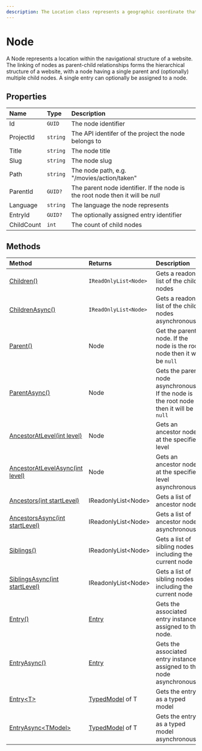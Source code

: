 ```yaml
---
description: The Location class represents a geographic coordinate that specifies the position of a point on the Earth's surface.
---
```


# Node

A Node represents a location within the navigational structure of a website. The linking of nodes as parent-child relationships forms the hierarchical structure of a website, with a node having a single parent and (optionally) multiple child nodes. A single entry can optionally be assigned to a node.

## Properties

| Name | Type | Description |
| :--- | :--- | :---------- |
| Id | `GUID` | The node identifier |
| ProjectId | `string` | The API identifer of the project the node belongs to |
| Title | `string` | The node title |
| Slug | `string` | The node slug |
| Path | `string` | The node path, e.g. "/movies/action/taken" |
| ParentId | `GUID?` | The parent node identifier. If the node is the root node then it will be _null_ |
| Language | `string` | The language the node represents |
| EntryId | `GUID?` | The optionally assigned entry identifier |
| ChildCount | `int` | The count of child nodes |

## Methods

| Method | Returns | Description |
| :----- | :------ | :-----------|
| [Children()](/model/node-methods.md#children) | `IReadOnlyList<Node>`| Gets a readonly list of the child nodes |
| [ChildrenAsync()](/model/node-methods.md#childrenasync) | `IReadOnlyList<Node>`| Gets a readonly list of the child nodes asynchronously |
| [Parent()](/model/node-methods.md#parent) | Node | Get the parent node. If the node is the root node then it will be `null` |
| [ParentAsync()](/model/node-methods.md#parentasync) | Node | Gets the parent node asynchronously. If the node is the root node then it will be `null` |
| [AncestorAtLevel(int level)](/model/node-methods.md#ancestoratlevel) | Node | Gets an ancestor node at the specified level
| [AncestorAtLevelAsync(int level)](/model/node-methods.md#ancestoratlevelasync) | Node | Gets an ancestor node at the specified level asynchronously |
| [Ancestors(int startLevel)](/model/node-methods.md#ancestors) | IReadonlyList&lt;Node&gt; | Gets a list of ancestor nodes |
| [AncestorsAsync(int startLevel)](/model/node-methods.md#ancestorsasync) | IReadonlyList&lt;Node&gt; | Gets a list of ancestor nodes asynchronously |
| [Siblings()](/model/node-methods.md#siblings) | IReadonlyList&lt;Node&gt; | Gets a list of sibling nodes including the current node |
| [SiblingsAsync(int startLevel)](/model/node-methods.md#siblingsasync) | IReadonlyList&lt;Node&gt; | Gets a list of sibling nodes including the current node |
| [Entry()](/model/node-methods.md#entry) | [Entry](/model/entry.md) | Gets the associated entry instance assigned to the node. |
| [EntryAsync()](/model/node-methods.md#entryasync) | [Entry](/model/entry.md) | Gets the associated entry instance assigned to the node asynchronously.  |
| [Entry&lt;T&gt;](/model/node-methods.md#entryt)  | [TypedModel](/key-concepts/typed-models.ms) of T | Gets the entry as a typed model |
| [EntryAsync&lt;TModel&gt;](/model/node-methods.md#entryasynct)  | [TypedModel](/key-concepts/typed-models.ms) of T | Gets the entry as a typed model asynchronously |
